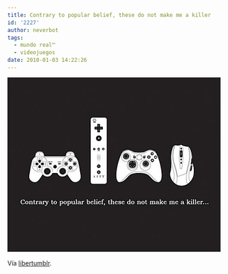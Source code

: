 ```yaml
---
title: Contrary to popular belief, these do not make me a killer
id: '2227'
author: neverbot
tags:
  - mundo real™
  - videojuegos
date: 2010-01-03 14:22:26
---
```


![201001031421.jpg](./contrary-to-popular-belief-these-do-not-make-me-a-killer/201001031421.jpg)

Vía [libertumblr](http://livercake.tumblr.com/post/313331847/geekystuff-video-gaming-has-not-made-me-a).